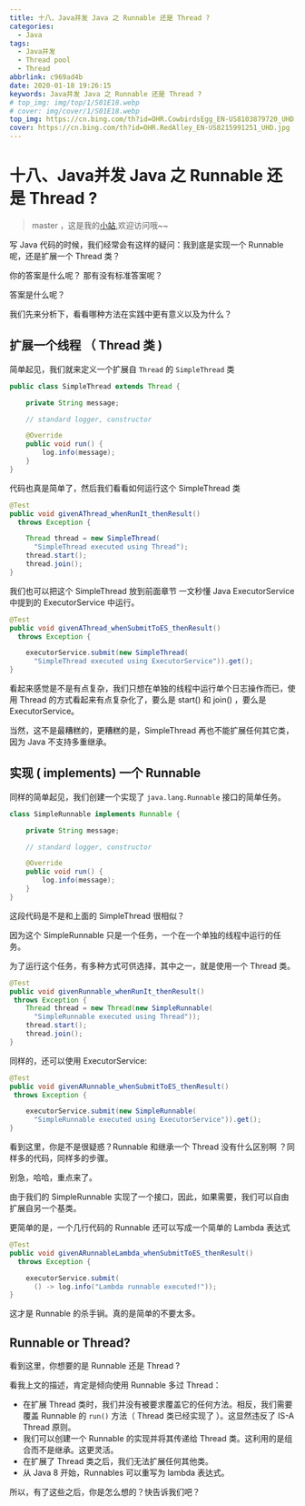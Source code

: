 ```yaml
---
title: 十八、Java并发 Java 之 Runnable 还是 Thread ?
categories:
  - Java
tags:
  - Java并发
  - Thread pool
  - Thread
abbrlink: c969ad4b
date: 2020-01-18 19:26:15
keywords: Java并发 Java 之 Runnable 还是 Thread ?
# top_img: img/top/1/S01E18.webp
# cover: img/cover/1/S01E18.webp
top_img: https://cn.bing.com/th?id=OHR.CowbirdsEgg_EN-US8103879720_UHD.jpg
cover: https://cn.bing.com/th?id=OHR.RedAlley_EN-US8215991251_UHD.jpg
---
```

# 十八、Java并发 Java 之 Runnable 还是 Thread ?
> master ，这是我的[小站](https://www.tryrun.top),欢迎访问哦~~

写 Java 代码的时候，我们经常会有这样的疑问：我到底是实现一个 Runnable 呢，还是扩展一个 Thread 类？

你的答案是什么呢？ 那有没有标准答案呢？

答案是什么呢？

我们先来分析下，看看哪种方法在实践中更有意义以及为什么？

## 扩展一个线程 （ Thread 类 )

简单起见，我们就来定义一个扩展自 `Thread` 的 `SimpleThread` 类

```java
public class SimpleThread extends Thread {

    private String message;

    // standard logger, constructor

    @Override
    public void run() {
        log.info(message);
    }
}
```

代码也真是简单了，然后我们看看如何运行这个 SimpleThread 类

```java
@Test
public void givenAThread_whenRunIt_thenResult()
  throws Exception {

    Thread thread = new SimpleThread(
      "SimpleThread executed using Thread");
    thread.start();
    thread.join();
}
```

我们也可以把这个 SimpleThread 放到前面章节 一文秒懂 Java ExecutorService中提到的 ExecutorService 中运行。

```java
@Test
public void givenAThread_whenSubmitToES_thenResult()
  throws Exception {

    executorService.submit(new SimpleThread(
      "SimpleThread executed using ExecutorService")).get();
}
```

看起来感觉是不是有点复杂，我们只想在单独的线程中运行单个日志操作而已，使用 Thread 的方式看起来有点复杂化了，要么是 start() 和 join() ，要么是 ExecutorService。

当然，这不是最糟糕的，更糟糕的是，SimpleThread 再也不能扩展任何其它类，因为 Java 不支持多重继承。

## 实现 ( implements) 一个 Runnable

同样的简单起见，我们创建一个实现了 `java.lang.Runnable` 接口的简单任务。

```java
class SimpleRunnable implements Runnable {

    private String message;

    // standard logger, constructor

    @Override
    public void run() {
        log.info(message);
    }
}
```

这段代码是不是和上面的 SimpleThread 很相似？

因为这个 SimpleRunnable 只是一个任务，一个在一个单独的线程中运行的任务。

为了运行这个任务，有多种方式可供选择，其中之一，就是使用一个 Thread 类。

```java
@Test
public void givenRunnable_whenRunIt_thenResult()
 throws Exception {
    Thread thread = new Thread(new SimpleRunnable(
      "SimpleRunnable executed using Thread"));
    thread.start();
    thread.join();
}
```

同样的，还可以使用 ExecutorService:

```java
@Test
public void givenARunnable_whenSubmitToES_thenResult()
 throws Exception {

    executorService.submit(new SimpleRunnable(
      "SimpleRunnable executed using ExecutorService")).get();
}
```

看到这里，你是不是很疑惑？Runnable 和继承一个 Thread 没有什么区别啊 ？同样多的代码，同样多的步骤。

别急，哈哈，重点来了。

由于我们的 SimpleRunnable 实现了一个接口，因此，如果需要，我们可以自由扩展自另一个基类。

更简单的是，一个几行代码的 Runnable 还可以写成一个简单的 Lambda 表达式

```java
@Test
public void givenARunnableLambda_whenSubmitToES_thenResult() 
  throws Exception {

    executorService.submit(
      () -> log.info("Lambda runnable executed!"));
}
```

这才是 Runnable 的杀手锏。真的是简单的不要太多。

## Runnable or Thread?

看到这里，你想要的是 Runnable 还是 Thread ?

看我上文的描述，肯定是倾向使用 Runnable 多过 Thread：

- 在扩展 Thread 类时，我们并没有被要求覆盖它的任何方法。相反，我们需要覆盖 Runnable 的 `run()` 方法（ Thread 类已经实现了 ）。这显然违反了 IS-A Thread 原则。
- 我们可以创建一个 Runnable 的实现并将其传递给 Thread 类。这利用的是组合而不是继承。这更灵活。
- 在扩展了 Thread 类之后，我们无法扩展任何其他类。
- 从 Java 8 开始，Runnables 可以重写为 lambda 表达式。

所以，有了这些之后，你是怎么想的？快告诉我们吧？